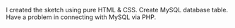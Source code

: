 I created the sketch using pure HTML & CSS.
Create MySQL database table.
Have a problem in connecting with MySQL via PHP.
